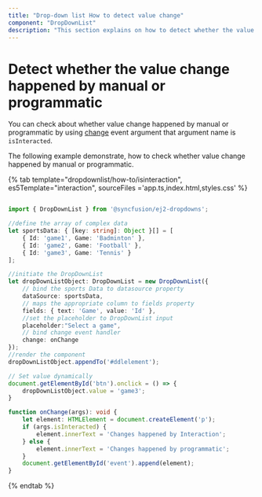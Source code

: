 ```yaml
---
title: "Drop-down list How to detect value change"
component: "DropDownList"
description: "This section explains on how to detect whether the value change happened by manual or programmatic in drop-down list control."
---
```


# Detect whether the value change happened by manual or programmatic

You can check about whether value change happened by manual or programmatic by
using [change](../../api/drop-down-list/#change) event argument that argument name is `isInteracted`.

The following example demonstrate, how to check whether value change happened by manual or programmatic.

{% tab template="dropdownlist/how-to/isinteraction", es5Template="interaction", sourceFiles ='app.ts,index.html,styles.css' %}

```typescript

import { DropDownList } from '@syncfusion/ej2-dropdowns';

//define the array of complex data
let sportsData: { [key: string]: Object }[] = [
    { Id: 'game1', Game: 'Badminton' },
    { Id: 'game2', Game: 'Football' },
    { Id: 'game3', Game: 'Tennis' }
];

//initiate the DropDownList
let dropDownListObject: DropDownList = new DropDownList({
    // bind the sports Data to datasource property
    dataSource: sportsData,
    // maps the appropriate column to fields property
    fields: { text: 'Game', value: 'Id' },
    //set the placeholder to DropDownList input
    placeholder:"Select a game",
    // bind change event handler
    change: onChange
});
//render the component
dropDownListObject.appendTo('#ddlelement');

// Set value dynamically
document.getElementById('btn').onclick = () => {
    dropDownListObject.value = 'game3';
}

function onChange(args): void {
    let element: HTMLElement = document.createElement('p');
    if (args.isInteracted) {
        element.innerText = 'Changes happened by Interaction';
    } else {
        element.innerText = 'Changes happened by programmatic';
    }
    document.getElementById('event').append(element);
}

```

{% endtab %}
